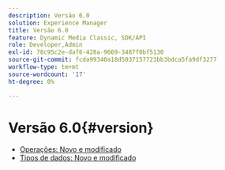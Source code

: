 ```yaml
---
description: Versão 6.0
solution: Experience Manager
title: Versão 6.0
feature: Dynamic Media Classic, SDK/API
role: Developer,Admin
exl-id: 78c95c2e-daf6-428a-9669-3487f0bf5130
source-git-commit: fcda99340a18d5037157723bb3bdca5fa9df3277
workflow-type: tm+mt
source-wordcount: '17'
ht-degree: 0%

---
```


# Versão 6.0{#version}

* [Operações: Novo e modificado](r-6-operations.md)
* [Tipos de dados: Novo e modificado](r-6-types.md)
